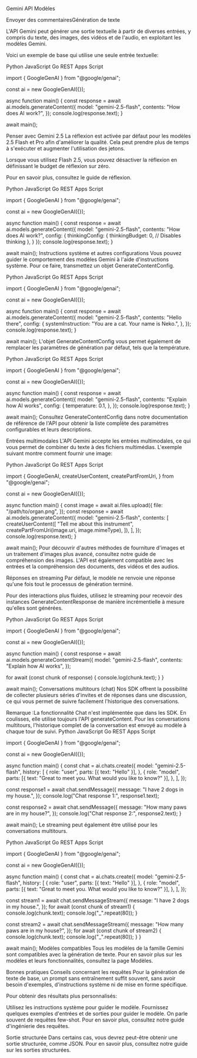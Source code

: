 
Gemini API
Modèles

Envoyer des commentairesGénération de texte

L'API Gemini peut générer une sortie textuelle à partir de diverses entrées, y compris du texte, des images, des vidéos et de l'audio, en exploitant les modèles Gemini.

Voici un exemple de base qui utilise une seule entrée textuelle:

Python
JavaScript
Go
REST
Apps Script

import { GoogleGenAI } from "@google/genai";

const ai = new GoogleGenAI({});

async function main() {
  const response = await ai.models.generateContent({
    model: "gemini-2.5-flash",
    contents: "How does AI work?",
  });
  console.log(response.text);
}

await main();

Penser avec Gemini 2.5
La réflexion est activée par défaut pour les modèles 2.5 Flash et Pro afin d'améliorer la qualité. Cela peut prendre plus de temps à s'exécuter et augmenter l'utilisation des jetons.

Lorsque vous utilisez Flash 2.5, vous pouvez désactiver la réflexion en définissant le budget de réflexion sur zéro.

Pour en savoir plus, consultez le guide de réflexion.

Python
JavaScript
Go
REST
Apps Script

import { GoogleGenAI } from "@google/genai";

const ai = new GoogleGenAI({});

async function main() {
  const response = await ai.models.generateContent({
    model: "gemini-2.5-flash",
    contents: "How does AI work?",
    config: {
      thinkingConfig: {
        thinkingBudget: 0, // Disables thinking
      },
    }
  });
  console.log(response.text);
}

await main();
Instructions système et autres configurations
Vous pouvez guider le comportement des modèles Gemini à l'aide d'instructions système. Pour ce faire, transmettez un objet GenerateContentConfig.

Python
JavaScript
Go
REST
Apps Script

import { GoogleGenAI } from "@google/genai";

const ai = new GoogleGenAI({});

async function main() {
  const response = await ai.models.generateContent({
    model: "gemini-2.5-flash",
    contents: "Hello there",
    config: {
      systemInstruction: "You are a cat. Your name is Neko.",
    },
  });
  console.log(response.text);
}

await main();
L'objet GenerateContentConfig vous permet également de remplacer les paramètres de génération par défaut, tels que la température.

Python
JavaScript
Go
REST
Apps Script

import { GoogleGenAI } from "@google/genai";

const ai = new GoogleGenAI({});

async function main() {
  const response = await ai.models.generateContent({
    model: "gemini-2.5-flash",
    contents: "Explain how AI works",
    config: {
      temperature: 0.1,
    },
  });
  console.log(response.text);
}

await main();
Consultez GenerateContentConfig dans notre documentation de référence de l'API pour obtenir la liste complète des paramètres configurables et leurs descriptions.

Entrées multimodales
L'API Gemini accepte les entrées multimodales, ce qui vous permet de combiner du texte à des fichiers multimédias. L'exemple suivant montre comment fournir une image:

Python
JavaScript
Go
REST
Apps Script

import {
  GoogleGenAI,
  createUserContent,
  createPartFromUri,
} from "@google/genai";

const ai = new GoogleGenAI({});

async function main() {
  const image = await ai.files.upload({
    file: "/path/to/organ.png",
  });
  const response = await ai.models.generateContent({
    model: "gemini-2.5-flash",
    contents: [
      createUserContent([
        "Tell me about this instrument",
        createPartFromUri(image.uri, image.mimeType),
      ]),
    ],
  });
  console.log(response.text);
}

await main();
Pour découvrir d'autres méthodes de fourniture d'images et un traitement d'images plus avancé, consultez notre guide de compréhension des images. L'API est également compatible avec les entrées et la compréhension des documents, des vidéos et des audios.

Réponses en streaming
Par défaut, le modèle ne renvoie une réponse qu'une fois tout le processus de génération terminé.

Pour des interactions plus fluides, utilisez le streaming pour recevoir des instances GenerateContentResponse de manière incrémentielle à mesure qu'elles sont générées.

Python
JavaScript
Go
REST
Apps Script

import { GoogleGenAI } from "@google/genai";

const ai = new GoogleGenAI({});

async function main() {
  const response = await ai.models.generateContentStream({
    model: "gemini-2.5-flash",
    contents: "Explain how AI works",
  });

  for await (const chunk of response) {
    console.log(chunk.text);
  }
}

await main();
Conversations multitours (chat)
Nos SDK offrent la possibilité de collecter plusieurs séries d'invites et de réponses dans une discussion, ce qui vous permet de suivre facilement l'historique des conversations.

Remarque :La fonctionnalité Chat n'est implémentée que dans les SDK. En coulisses, elle utilise toujours l'API generateContent. Pour les conversations multitours, l'historique complet de la conversation est envoyé au modèle à chaque tour de suivi.
Python
JavaScript
Go
REST
Apps Script

import { GoogleGenAI } from "@google/genai";

const ai = new GoogleGenAI({});

async function main() {
  const chat = ai.chats.create({
    model: "gemini-2.5-flash",
    history: [
      {
        role: "user",
        parts: [{ text: "Hello" }],
      },
      {
        role: "model",
        parts: [{ text: "Great to meet you. What would you like to know?" }],
      },
    ],
  });

  const response1 = await chat.sendMessage({
    message: "I have 2 dogs in my house.",
  });
  console.log("Chat response 1:", response1.text);

  const response2 = await chat.sendMessage({
    message: "How many paws are in my house?",
  });
  console.log("Chat response 2:", response2.text);
}

await main();
Le streaming peut également être utilisé pour les conversations multitours.

Python
JavaScript
Go
REST
Apps Script

import { GoogleGenAI } from "@google/genai";

const ai = new GoogleGenAI({});

async function main() {
  const chat = ai.chats.create({
    model: "gemini-2.5-flash",
    history: [
      {
        role: "user",
        parts: [{ text: "Hello" }],
      },
      {
        role: "model",
        parts: [{ text: "Great to meet you. What would you like to know?" }],
      },
    ],
  });

  const stream1 = await chat.sendMessageStream({
    message: "I have 2 dogs in my house.",
  });
  for await (const chunk of stream1) {
    console.log(chunk.text);
    console.log("_".repeat(80));
  }

  const stream2 = await chat.sendMessageStream({
    message: "How many paws are in my house?",
  });
  for await (const chunk of stream2) {
    console.log(chunk.text);
    console.log("_".repeat(80));
  }
}

await main();
Modèles compatibles
Tous les modèles de la famille Gemini sont compatibles avec la génération de texte. Pour en savoir plus sur les modèles et leurs fonctionnalités, consultez la page Modèles.

Bonnes pratiques
Conseils concernant les requêtes
Pour la génération de texte de base, un prompt sans entraînement suffit souvent, sans avoir besoin d'exemples, d'instructions système ni de mise en forme spécifique.

Pour obtenir des résultats plus personnalisés:

Utilisez les instructions système pour guider le modèle.
Fournissez quelques exemples d'entrées et de sorties pour guider le modèle. On parle souvent de requêtes few-shot.
Pour en savoir plus, consultez notre guide d'ingénierie des requêtes.

Sortie structurée
Dans certains cas, vous devrez peut-être obtenir une sortie structurée, comme JSON. Pour en savoir plus, consultez notre guide sur les sorties structurées.